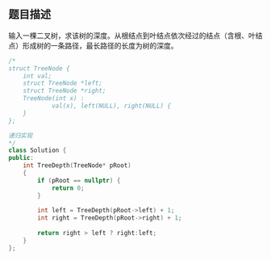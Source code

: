 ## 题目描述
输入一棵二叉树，求该树的深度。从根结点到叶结点依次经过的结点（含根、叶结点）形成树的一条路径，最长路径的长度为树的深度。
```C++
/*
struct TreeNode {
	int val;
	struct TreeNode *left;
	struct TreeNode *right;
	TreeNode(int x) :
			val(x), left(NULL), right(NULL) {
	}
};

递归实现
*/
class Solution {
public:
    int TreeDepth(TreeNode* pRoot)
    {
        if (pRoot == nullptr) {
            return 0;
        }
        
        int left = TreeDepth(pRoot->left) + 1;
        int right = TreeDepth(pRoot->right) + 1;
        
        return right > left ? right:left;
    }
};
```